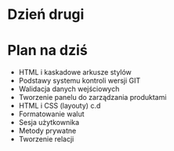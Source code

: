 <!SLIDE title-slide transition=fade>

# Dzień drugi #

<!SLIDE bullets incremental transition=fade>

# Plan na dziś #

  * HTML i kaskadowe arkusze stylów
  * Podstawy systemu kontroli wersji GIT
  * Walidacja danych wejściowych
  * Tworzenie panelu do zarządzania produktami
  * HTML i CSS (layouty) c.d
  * Formatowanie walut
  * Sesja użytkownika
  * Metody prywatne
  * Tworzenie relacji